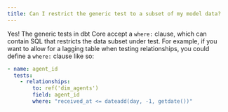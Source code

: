 ```yaml
---
title: Can I restrict the generic test to a subset of my model data?
---
```


Yes! The generic tests in dbt Core accept a `where:` clause, which can contain
SQL that restricts the data subset under test. For example, if you want to 
allow for a lagging table when testing relationships, you could define a 
`where:` clause like so:

```yml
- name: agent_id
  tests:
    - relationships:
        to: ref('dim_agents')
        field: agent_id
        where: "received_at <= dateadd(day, -1, getdate())"
```